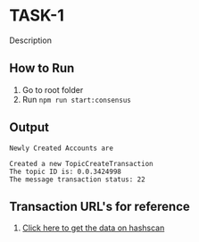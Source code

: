 # TASK-1

Description

## How to Run

1. Go to root folder
2. Run `npm run start:consensus`

## Output

```
Newly Created Accounts are

Created a new TopicCreateTransaction
The topic ID is: 0.0.3424998
The message transaction status: 22

```

## Transaction URL's for reference

1. [Click here to get the data on hashscan](https://hashscan.io/testnet/topic/0.0.3424998)
